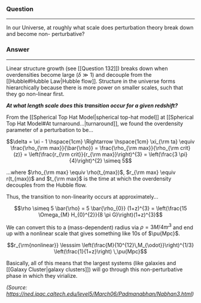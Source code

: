 ### Question
---
In our Universe, at roughly what scale does perturbation theory break down and become non- perturbative?

### Answer
---
Linear structure growth (see [[Question 132]]) breaks down when overdensities become large ($\delta \gg 1$) and decouple from the [[Hubble#Hubble Law|Hubble flow]]. Structure in the universe forms hierarchically because there is more power on smaller scales, such that they go non-linear first. 


***At what length scale does this transition occur for a given redshift?*** 

From the [[Spherical Top Hat Model|spherical top-hat model]] at [[Spherical Top Hat Model#At turnaround...|turnaround]], we found the overdensity parameter of a perturbation to be...

$$\delta = \xi - 1 \hspace{1cm} \Rightarrow \hspace{1cm} \xi_{\rm ta} \equiv \frac{\rho_{\rm max}}{\bar{\rho}} = \frac{\rho_{\rm max}}{\rho_{\rm crit}(z)} = \left(\frac{r_{\rm crit}}{r_{\rm max}}\right)^{3} = \left(\frac{3 \pi}{4}\right)^{2} \simeq 5$$

...where $\rho_{\rm max} \equiv \rho(t_{max})$, $r_{\rm max} \equiv r(t_{max})$ and $t_{\rm max}$ is the time at which the overdensity decouples from the Hubble flow.

Thus, the transition to non-linearity occurs at approximately...

$$\rho \simeq 5 \bar{\rho} = 5 \bar{\rho_{0}} (1+z)^{3} = \left(\frac{15 \Omega_{M} H_{0}^{2}}{8 \pi G}\right)(1+z)^{3}$$

We can convert this to a (mass-dependent) radius via $\rho = 3M/4\pi r^3$ and end up with a nonlinear scale that gives something like 10s of $\pu{Mpc}$. 

$$r_{\rm{nonlinear}} \lesssim \left(\frac{M}{10^{12}\,M_{\odot}}\right)^{1/3} \left(\frac{1}{1+z}\right) \,\pu{Mpc}$$

Basically, all of this means that the largest systems (like galaxies and [[Galaxy Cluster|galaxy clusters]]) will go through this non-perturbative phase in which they virialize.

*(Source: https://ned.ipac.caltech.edu/level5/March06/Padmanabhan/Nabhan3.html)*